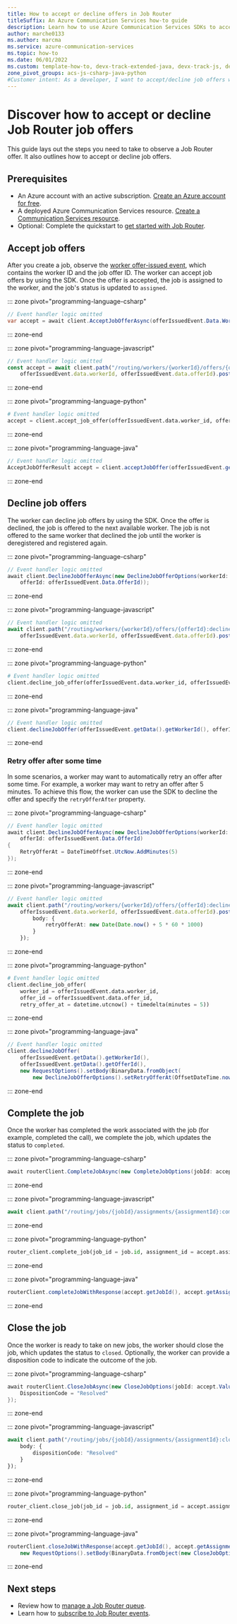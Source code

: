 ```yaml
---
title: How to accept or decline offers in Job Router
titleSuffix: An Azure Communication Services how-to guide
description: Learn how to use Azure Communication Services SDKs to accept or decline job offers in Job Router.
author: marche0133
ms.author: marcma
ms.service: azure-communication-services
ms.topic: how-to 
ms.date: 06/01/2022
ms.custom: template-how-to, devx-track-extended-java, devx-track-js, devx-track-python
zone_pivot_groups: acs-js-csharp-java-python
#Customer intent: As a developer, I want to accept/decline job offers when they come in.
---
```


# Discover how to accept or decline Job Router job offers

This guide lays out the steps you need to take to observe a Job Router offer. It also outlines how to accept or decline job offers.

## Prerequisites

- An Azure account with an active subscription. [Create an Azure account for free](https://azure.microsoft.com/pricing/purchase-options/azure-account?cid=msft_learn).
- A deployed Azure Communication Services resource. [Create a Communication Services resource](../../quickstarts/create-communication-resource.md).
- Optional: Complete the quickstart to [get started with Job Router](../../quickstarts/router/get-started-router.md).

## Accept job offers

After you create a job, observe the [worker offer-issued event](subscribe-events.md#microsoftcommunicationrouterworkerofferissued), which contains the worker ID and the job offer ID.  The worker can accept job offers by using the SDK.  Once the offer is accepted, the job is assigned to the worker, and the job's status is updated to `assigned`.

::: zone pivot="programming-language-csharp"

```csharp
// Event handler logic omitted
var accept = await client.AcceptJobOfferAsync(offerIssuedEvent.Data.WorkerId, offerIssuedEvent.Data.OfferId);
```

::: zone-end

::: zone pivot="programming-language-javascript"

```typescript
// Event handler logic omitted
const accept = await client.path("/routing/workers/{workerId}/offers/{offerId}:accept",
    offerIssuedEvent.data.workerId, offerIssuedEvent.data.offerId).post();
```

::: zone-end

::: zone pivot="programming-language-python"

```python
# Event handler logic omitted
accept = client.accept_job_offer(offerIssuedEvent.data.worker_id, offerIssuedEvent.data.offer_id)
```

::: zone-end

::: zone pivot="programming-language-java"

```java
// Event handler logic omitted
AcceptJobOfferResult accept = client.acceptJobOffer(offerIssuedEvent.getData().getWorkerId(), offerIssuedEvent.getData().getOfferId());
```

::: zone-end

## Decline job offers

The worker can decline job offers by using the SDK. Once the offer is declined, the job is offered to the next available worker.  The job is not offered to the same worker that declined the job until the worker is deregistered and registered again.

::: zone pivot="programming-language-csharp"

```csharp
// Event handler logic omitted
await client.DeclineJobOfferAsync(new DeclineJobOfferOptions(workerId: offerIssuedEvent.Data.WorkerId,
    offerId: offerIssuedEvent.Data.OfferId));
```

::: zone-end

::: zone pivot="programming-language-javascript"

```typescript
// Event handler logic omitted
await client.path("/routing/workers/{workerId}/offers/{offerId}:decline",
    offerIssuedEvent.data.workerId, offerIssuedEvent.data.offerId).post();
```

::: zone-end

::: zone pivot="programming-language-python"

```python
# Event handler logic omitted
client.decline_job_offer(offerIssuedEvent.data.worker_id, offerIssuedEvent.data.offer_id)
```

::: zone-end

::: zone pivot="programming-language-java"

```java
// Event handler logic omitted
client.declineJobOffer(offerIssuedEvent.getData().getWorkerId(), offerIssuedEvent.getData().getOfferId());
```

::: zone-end

### Retry offer after some time

In some scenarios, a worker may want to automatically retry an offer after some time.  For example, a worker may want to retry an offer after 5 minutes.  To achieve this flow, the worker can use the SDK to decline the offer and specify the `retryOfferAfter` property.

::: zone pivot="programming-language-csharp"

```csharp
// Event handler logic omitted
await client.DeclineJobOfferAsync(new DeclineJobOfferOptions(workerId: offerIssuedEvent.Data.WorkerId,
    offerId: offerIssuedEvent.Data.OfferId)
{
    RetryOfferAt = DateTimeOffset.UtcNow.AddMinutes(5)
});
```

::: zone-end

::: zone pivot="programming-language-javascript"

```typescript
// Event handler logic omitted
await client.path("/routing/workers/{workerId}/offers/{offerId}:decline",
    offerIssuedEvent.data.workerId, offerIssuedEvent.data.offerId).post({
        body: {
            retryOfferAt: new Date(Date.now() + 5 * 60 * 1000)
        }
    });
```

::: zone-end

::: zone pivot="programming-language-python"

```python
# Event handler logic omitted
client.decline_job_offer(
    worker_id = offerIssuedEvent.data.worker_id,
    offer_id = offerIssuedEvent.data.offer_id,
    retry_offer_at = datetime.utcnow() + timedelta(minutes = 5))
```

::: zone-end

::: zone pivot="programming-language-java"

```java
// Event handler logic omitted
client.declineJobOffer(
    offerIssuedEvent.getData().getWorkerId(),
    offerIssuedEvent.getData().getOfferId(),
    new RequestOptions().setBody(BinaryData.fromObject(
        new DeclineJobOfferOptions().setRetryOfferAt(OffsetDateTime.now().plusMinutes(5)))));
```

::: zone-end

## Complete the job

Once the worker has completed the work associated with the job (for example, completed the call), we complete the job, which updates the status to `completed`.

::: zone pivot="programming-language-csharp"

```csharp
await routerClient.CompleteJobAsync(new CompleteJobOptions(jobId: accept.Value.JobId, assignmentId: accept.Value.AssignmentId));
```

::: zone-end

::: zone pivot="programming-language-javascript"

```typescript
await client.path("/routing/jobs/{jobId}/assignments/{assignmentId}:complete", accept.body.jobId, accept.body.assignmentId).post();
```

::: zone-end

::: zone pivot="programming-language-python"

```python
router_client.complete_job(job_id = job.id, assignment_id = accept.assignment_id)
```

::: zone-end

::: zone pivot="programming-language-java"

```java
routerClient.completeJobWithResponse(accept.getJobId(), accept.getAssignmentId(), null);
```

::: zone-end

## Close the job

Once the worker is ready to take on new jobs, the worker should close the job, which updates the status to `closed`.  Optionally, the worker can provide a disposition code to indicate the outcome of the job.

::: zone pivot="programming-language-csharp"

```csharp
await routerClient.CloseJobAsync(new CloseJobOptions(jobId: accept.Value.JobId, assignmentId: accept.Value.AssignmentId) {
    DispositionCode = "Resolved"
});
```

::: zone-end

::: zone pivot="programming-language-javascript"

```typescript
await client.path("/routing/jobs/{jobId}/assignments/{assignmentId}:close", accept.body.jobId, accept.body.assignmentId).post({
    body: {
        dispositionCode: "Resolved"
    }
});
```

::: zone-end

::: zone pivot="programming-language-python"

```python
router_client.close_job(job_id = job.id, assignment_id = accept.assignment_id, disposition_code = "Resolved")
```

::: zone-end

::: zone pivot="programming-language-java"

```java
routerClient.closeJobWithResponse(accept.getJobId(), accept.getAssignmentId(), 
    new RequestOptions().setBody(BinaryData.fromObject(new CloseJobOptions().setDispositionCode("Resolved"))));
```

::: zone-end

## Next steps

- Review how to [manage a Job Router queue](manage-queue.md).
- Learn how to [subscribe to Job Router events](subscribe-events.md).
